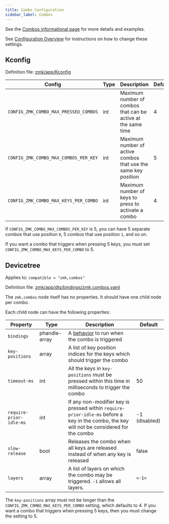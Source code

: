 ```yaml
---
title: Combo Configuration
sidebar_label: Combos
---
```


See the [Combos informational page](../keymaps/combos.md) for more details and examples.

See [Configuration Overview](index.md) for instructions on how to change these settings.

## Kconfig

Definition file: [zmk/app/Kconfig](https://github.com/zmkfirmware/zmk/blob/main/app/Kconfig)

| Config                                | Type | Description                                                    | Default |
| ------------------------------------- | ---- | -------------------------------------------------------------- | ------- |
| `CONFIG_ZMK_COMBO_MAX_PRESSED_COMBOS` | int  | Maximum number of combos that can be active at the same time   | 4       |
| `CONFIG_ZMK_COMBO_MAX_COMBOS_PER_KEY` | int  | Maximum number of active combos that use the same key position | 5       |
| `CONFIG_ZMK_COMBO_MAX_KEYS_PER_COMBO` | int  | Maximum number of keys to press to activate a combo            | 4       |

If `CONFIG_ZMK_COMBO_MAX_COMBOS_PER_KEY` is 5, you can have 5 separate combos that use position `0`, 5 combos that use position `1`, and so on.

If you want a combo that triggers when pressing 5 keys, you must set `CONFIG_ZMK_COMBO_MAX_KEYS_PER_COMBO` to 5.

## Devicetree

Applies to: `compatible = "zmk,combos"`

Definition file: [zmk/app/dts/bindings/zmk,combos.yaml](https://github.com/zmkfirmware/zmk/blob/main/app/dts/bindings/zmk%2Ccombos.yaml)

The `zmk,combos` node itself has no properties. It should have one child node per combo.

Each child node can have the following properties:

| Property                | Type          | Description                                                                                                                               | Default       |
| ----------------------- | ------------- | ----------------------------------------------------------------------------------------------------------------------------------------- | ------------- |
| `bindings`              | phandle-array | A [behavior](../keymaps/index.mdx#behaviors) to run when the combo is triggered                                                           |               |
| `key-positions`         | array         | A list of key position indices for the keys which should trigger the combo                                                                |               |
| `timeout-ms`            | int           | All the keys in `key-positions` must be pressed within this time in milliseconds to trigger the combo                                     | 50            |
| `require-prior-idle-ms` | int           | If any non-modifier key is pressed within `require-prior-idle-ms` before a key in the combo, the key will not be considered for the combo | -1 (disabled) |
| `slow-release`          | bool          | Releases the combo when all keys are released instead of when any key is released                                                         | false         |
| `layers`                | array         | A list of layers on which the combo may be triggered. `-1` allows all layers.                                                             | `<-1>`        |

The `key-positions` array must not be longer than the `CONFIG_ZMK_COMBO_MAX_KEYS_PER_COMBO` setting, which defaults to 4. If you want a combo that triggers when pressing 5 keys, then you must change the setting to 5.
